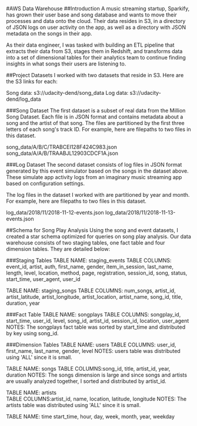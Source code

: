 #AWS Data Warehouse
##Introduction
A music streaming startup, Sparkify, has grown their user base and song database and wants to move their processes and data onto the cloud. Their data resides in S3, in a directory of JSON logs on user activity on the app, as well as a directory with JSON metadata on the songs in their app.

As their data engineer, I was tasked with building an ETL pipeline that extracts their data from S3, stages them in Redshift, and transforms data into a set of dimensional tables for their analytics team to continue finding insights in what songs their users are listening to.

##Project Datasets
I worked with two datasets that reside in S3. Here are the S3 links for each:

Song data: s3://udacity-dend/song_data
Log data: s3://udacity-dend/log_data

###Song Dataset
The first dataset is a subset of real data from the Million Song Dataset. Each file is in JSON format and contains metadata about a song and the artist of that song. The files are partitioned by the first three letters of each song's track ID. For example, here are filepaths to two files in this dataset.

song_data/A/B/C/TRABCEI128F424C983.json
song_data/A/A/B/TRAABJL12903CDCF1A.json

###Log Dataset
The second dataset consists of log files in JSON format generated by this event simulator based on the songs in the dataset above. These simulate app activity logs from an imaginary music streaming app based on configuration settings.

The log files in the dataset I worked with are partitioned by year and month. For example, here are filepaths to two files in this dataset.

log_data/2018/11/2018-11-12-events.json
log_data/2018/11/2018-11-13-events.json

##Schema for Song Play Analysis
Using the song and event datasets, I created a star schema optimized for queries on song play analysis. Our data warehouse consists of two staging tables, one fact table and four dimension tables. They are detailed below:

###Staging Tables
TABLE NAME: staging_events
TABLE COLUMNS: event_id, artist, auth, first_name, gender, item_in_session, last_name, length, level, location, method, page, registration, session_id, song, status, start_time, user_agent, user_id

TABLE NAME: staging_songs
TABLE COLUMNS: num_songs, artist_id, artist_latitude, artist_longitude, artist_location, artist_name, song_id, title, duration, year

###Fact Table
TABLE NAME: songplays
TABLE COLUMNS: songplay_id, start_time, user_id, level, song_id, artist_id, session_id, location, user_agent
NOTES: The songplays fact table was sorted by start_time and distributed by key using song_id.

###Dimension Tables
TABLE NAME: users
TABLE COLUMNS: user_id, first_name, last_name, gender, level
NOTES: users table was distributed using 'ALL' since it is small.

TABLE NAME: songs
TABLE COLUMNS:song_id, title, artist_id, year, duration
NOTES: The songs dimension is large and since songs and artists are usually analyzed together, I sorted and distributed by artist_id.

TABLE NAME: artists  
TABLE COLUMNS:artist_id, name, location, latitude, longitude
NOTES: The artists table was distributed using 'ALL' since it is small.

TABLE NAME: time
start_time, hour, day, week, month, year, weekday
